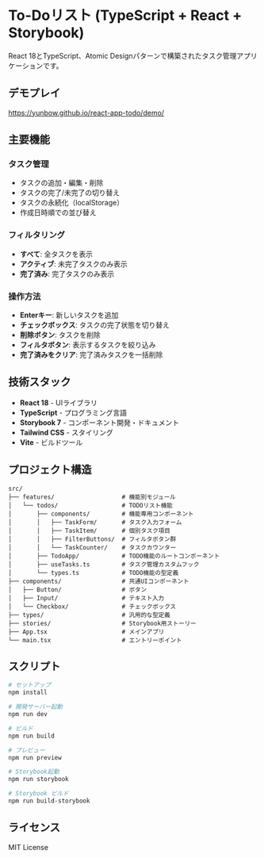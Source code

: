 # To-Doリスト (TypeScript + React + Storybook)

React 18とTypeScript、Atomic Designパターンで構築されたタスク管理アプリケーションです。

## デモプレイ
https://yunbow.github.io/react-app-todo/demo/

## 主要機能

### タスク管理
- タスクの追加・編集・削除
- タスクの完了/未完了の切り替え
- タスクの永続化（localStorage）
- 作成日時順での並び替え

### フィルタリング
- **すべて**: 全タスクを表示
- **アクティブ**: 未完了タスクのみ表示
- **完了済み**: 完了タスクのみ表示

### 操作方法
- **Enterキー**: 新しいタスクを追加
- **チェックボックス**: タスクの完了状態を切り替え
- **削除ボタン**: タスクを削除
- **フィルタボタン**: 表示するタスクを絞り込み
- **完了済みをクリア**: 完了済みタスクを一括削除

## 技術スタック

- **React 18** - UIライブラリ
- **TypeScript** - プログラミング言語
- **Storybook 7** - コンポーネント開発・ドキュメント
- **Tailwind CSS** - スタイリング
- **Vite** - ビルドツール

## プロジェクト構造

```
src/
├── features/                   # 機能別モジュール
│   └── todos/                  # TODOリスト機能
│       ├── components/         # 機能専用コンポーネント
│       │   ├── TaskForm/       # タスク入力フォーム
│       │   ├── TaskItem/       # 個別タスク項目
│       │   ├── FilterButtons/  # フィルタボタン群
│       │   └── TaskCounter/    # タスクカウンター
│       ├── TodoApp/            # TODO機能のルートコンポーネント
│       ├── useTasks.ts         # タスク管理カスタムフック
│       └── types.ts            # TODO機能の型定義
├── components/                 # 共通UIコンポーネント
│   ├── Button/                 # ボタン
│   ├── Input/                  # テキスト入力
│   └── Checkbox/               # チェックボックス
├── types/                      # 汎用的な型定義
├── stories/                    # Storybook用ストーリー
├── App.tsx                     # メインアプリ
└── main.tsx                    # エントリーポイント
```

## スクリプト

```bash
# セットアップ
npm install

# 開発サーバー起動
npm run dev

# ビルド
npm run build

# プレビュー
npm run preview

# Storybook起動
npm run storybook

# Storybook ビルド
npm run build-storybook
```

## ライセンス

MIT License